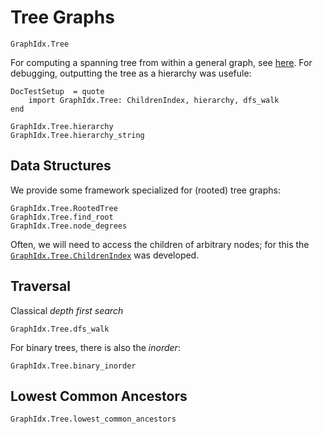 Tree Graphs
==========

```@docs
GraphIdx.Tree
```

For computing a spanning tree from within a general graph, see [here](mst.md).
For debugging, outputting the tree as a hierarchy was usefule:
```@meta
DocTestSetup  = quote
    import GraphIdx.Tree: ChildrenIndex, hierarchy, dfs_walk
end
```
```@docs
GraphIdx.Tree.hierarchy
GraphIdx.Tree.hierarchy_string
```

Data Structures
--------------

We provide some framework specialized for (rooted) tree graphs:
```@docs
GraphIdx.Tree.RootedTree
GraphIdx.Tree.find_root
GraphIdx.Tree.node_degrees
```

Often, we will need to access the children of arbitrary nodes; for this the [`GraphIdx.Tree.ChildrenIndex`](@ref) was developed.


Traversal
--------

Classical *depth first search*
```@docs
GraphIdx.Tree.dfs_walk
```

For binary trees, there is also the *inorder*:
```@docs
GraphIdx.Tree.binary_inorder
```


Lowest Common Ancestors
---------------------

```@docs
GraphIdx.Tree.lowest_common_ancestors
```
